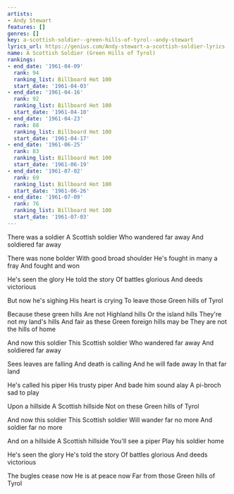 ```yaml
---
artists:
- Andy Stewart
features: []
genres: []
key: a-scottish-soldier--green-hills-of-tyrol--andy-stewart
lyrics_url: https://genius.com/Andy-stewart-a-scottish-soldier-lyrics
name: A Scottish Soldier (Green Hills of Tyrol)
rankings:
- end_date: '1961-04-09'
  rank: 94
  ranking_list: Billboard Hot 100
  start_date: '1961-04-03'
- end_date: '1961-04-16'
  rank: 92
  ranking_list: Billboard Hot 100
  start_date: '1961-04-10'
- end_date: '1961-04-23'
  rank: 88
  ranking_list: Billboard Hot 100
  start_date: '1961-04-17'
- end_date: '1961-06-25'
  rank: 83
  ranking_list: Billboard Hot 100
  start_date: '1961-06-19'
- end_date: '1961-07-02'
  rank: 69
  ranking_list: Billboard Hot 100
  start_date: '1961-06-26'
- end_date: '1961-07-09'
  rank: 76
  ranking_list: Billboard Hot 100
  start_date: '1961-07-03'
---
```

There was a soldier
A Scottish soldier
Who wandered far away
And soldiered far away

There was none bolder
With good broad shoulder
He's fought in many a fray
And fought and won

He's seen the glory
He told the story
Of battles glorious
And deeds victorious

But now he's sighing
His heart is crying
To leave those
Green hills of Tyrol


Because these green hills
Are not Highland hills
Or the island hills
They're not my land's hills
And fair as these
Green foreign hills may be
They are not the hills of home

And now this soldier
This Scottish soldier
Who wandered far away
And soldiered far away

Sees leaves are falling
And death is calling
And he will fade away
In that far land

He's called his piper
His trusty piper
And bade him sound alay
A pi-broch sad to play

Upon a hillside
A Scottish hillside
Not on these
Green hills of Tyrol


And now this soldier
This Scottish soldier
Will wander far no more
And soldier far no more

And on a hillside
A Scottish hillside
You'll see a piper
Play his soldier home

He's seen the glory
He's told the story
Of battles glorious
And deeds victorious

The bugles cease now
He is at peace now
Far from those
Green hills of Tyrol
